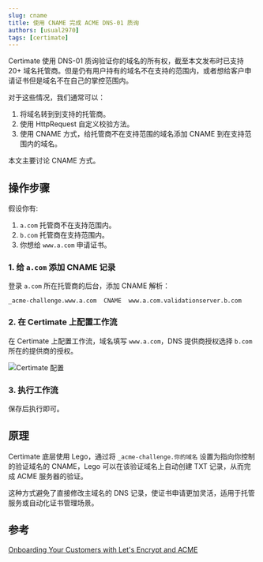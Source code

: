 ```yaml
---
slug: cname
title: 使用 CNAME 完成 ACME DNS-01 质询
authors: [usual2970]
tags: [certimate]
---
```


Certimate 使用 DNS-01 质询验证你的域名的所有权，截至本文发布时已支持 20+ 域名托管商。但是仍有用户持有的域名不在支持的范围内，或者想给客户申请证书但是域名不在自己的掌控范围内。

对于这些情况，我们通常可以：

1. 将域名转到到支持的托管商。
2. 使用 HttpRequest 自定义校验方法。
3. 使用 CNAME 方式，给托管商不在支持范围的域名添加 CNAME 到在支持范围内的域名。

本文主要讨论 CNAME 方式。

## 操作步骤

假设你有:

1. `a.com` 托管商不在支持范围内。
2. `b.com` 托管商在支持范围内。
3. 你想给 `www.a.com` 申请证书。

### 1. 给 `a.com` 添加 CNAME 记录

登录 `a.com` 所在托管商的后台，添加 CNAME 解析：

```text
_acme-challenge.www.a.com  CNAME  www.a.com.validationserver.b.com
```

### 2. 在 Certimate 上配置工作流

在 Certimate 上配置工作流，域名填写 `www.a.com`，DNS 提供商授权选择 `b.com` 所在的提供商的授权。

![Certimate 配置](https://i.imgur.com/yXASmOZ.png)

### 3. 执行工作流

保存后执行即可。

## 原理

Certimate 底层使用 Lego，通过将 `_acme-challenge.你的域名` 设置为指向你控制的验证域名的 CNAME，Lego 可以在该验证域名上自动创建 TXT 记录，从而完成 ACME 服务器的验证。

这种方式避免了直接修改主域名的 DNS 记录，使证书申请更加灵活，适用于托管服务或自动化证书管理场景。

## 参考

[Onboarding Your Customers with Let's Encrypt and ACME](https://letsencrypt.org/2019/10/09/onboarding-your-customers-with-lets-encrypt-and-acme/)
